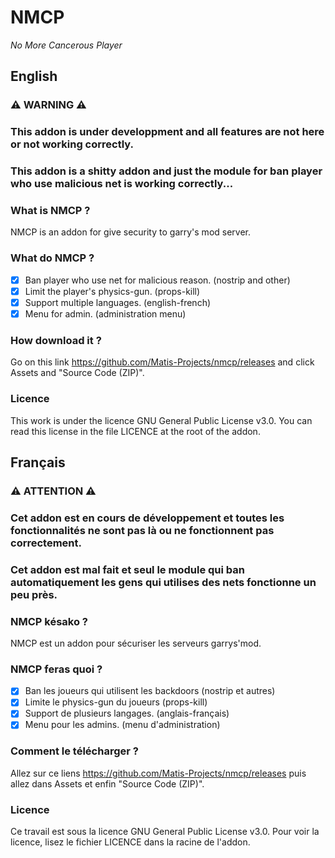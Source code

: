 # NMCP
_No More Cancerous Player_



## English

### ⚠️ WARNING ⚠️
### This addon is under developpment and all features are not here or not working correctly.
### This addon is a shitty addon and just the module for ban player who use malicious net is working correctly...

### What is NMCP ? 
NMCP is an addon for give security to garry's mod server.

### What do NMCP ?
- [x] Ban player who use net for malicious reason. (nostrip and other)
- [x] Limit the player's physics-gun. (props-kill)
- [x] Support multiple languages. (english-french)
- [x] Menu for admin. (administration menu)

### How download it ?
Go on this link https://github.com/Matis-Projects/nmcp/releases and click Assets and "Source Code (ZIP)".

### Licence
This work is under the licence GNU General Public License v3.0.
You can read this license in the file LICENCE at the root of the addon.

## Français

### ⚠️ ATTENTION ⚠️
### Cet addon est en cours de développement et toutes les fonctionnalités ne sont pas là ou ne fonctionnent pas correctement.
### Cet addon est mal fait et seul le module qui ban automatiquement les gens qui utilises des nets fonctionne un peu près.

### NMCP késako ?
NMCP est un addon pour sécuriser les serveurs garrys'mod.

### NMCP feras quoi ?
- [x] Ban les joueurs qui utilisent les backdoors (nostrip et autres)
- [x] Limite le physics-gun du joueurs (props-kill)
- [x] Support de plusieurs langages. (anglais-français)
- [x] Menu pour les admins. (menu d'administration)

### Comment le télécharger ?
Allez sur ce liens https://github.com/Matis-Projects/nmcp/releases puis allez dans Assets et enfin "Source Code (ZIP)".

### Licence
Ce travail est sous la licence GNU General Public License v3.0.
Pour voir la licence, lisez le fichier LICENCE dans la racine de l'addon.
